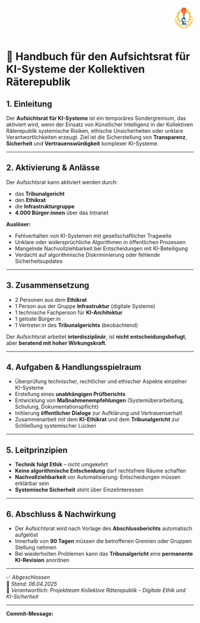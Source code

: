 <p align="right">
  <img src="https://raw.githubusercontent.com/hades-dux/Kollektive-Raeterepublik/main/Meta_und_Systemstruktur/logo_offiziell.png" alt="Logo der Kollektiven Räterepublik" height="80">
</p>

<!--
Autor: Fabio Weidner
Version: 1.0
Sektion: Politik & Verwaltung – Sonderräte
Veröffentlichung: April 2025
-->

# 🤖 Handbuch für den Aufsichtsrat für KI-Systeme der Kollektiven Räterepublik

## 1. Einleitung

Der **Aufsichtsrat für KI-Systeme** ist ein temporäres Sondergremium, das aktiviert wird, wenn der Einsatz von Künstlicher Intelligenz in der Kollektiven Räterepublik systemische Risiken, ethische Unsicherheiten oder unklare Verantwortlichkeiten erzeugt. Ziel ist die Sicherstellung von **Transparenz**, **Sicherheit** und **Vertrauenswürdigkeit** komplexer KI-Systeme.

---

## 2. Aktivierung & Anlässe

Der Aufsichtsrat kann aktiviert werden durch:
- das **Tribunalgericht**
- den **Ethikrat**
- die **Infrastrukturgruppe**
- **4.000 Bürger:innen** über das Intranet

**Auslöser:**
- Fehlverhalten von KI-Systemen mit gesellschaftlicher Tragweite
- Unklare oder widersprüchliche Algorithmen in öffentlichen Prozessen
- Mangelnde Nachvollziehbarkeit bei Entscheidungen mit KI-Beteiligung
- Verdacht auf algorithmische Diskriminierung oder fehlende Sicherheitsupdates

---

## 3. Zusammensetzung

- 2 Personen aus dem **Ethikrat**
- 1 Person aus der Gruppe **Infrastruktur** (digitale Systeme)
- 1 technische Fachperson für **KI-Architektur**
- 1 geloste Bürger:in
- 1 Vertreter:in des **Tribunalgerichts** (beobachtend)

Der Aufsichtsrat arbeitet **interdisziplinär**, ist **nicht entscheidungsbefugt**, aber **beratend mit hoher Wirkungskraft**.

---

## 4. Aufgaben & Handlungsspielraum

- Überprüfung technischer, rechtlicher und ethischer Aspekte einzelner KI-Systeme
- Erstellung eines **unabhängigen Prüfberichts**
- Entwicklung von **Maßnahmenempfehlungen** (Systemüberarbeitung, Schulung, Dokumentationspflicht)
- Initiierung **öffentlicher Dialoge** zur Aufklärung und Vertrauenserhalt
- Zusammenarbeit mit dem **KI-Ethikrat** und dem **Tribunalgericht** zur Schließung systemischer Lücken

---

## 5. Leitprinzipien

- **Technik folgt Ethik** – nicht umgekehrt
- **Keine algorithmische Entscheidung** darf rechtsfreie Räume schaffen
- **Nachvollziehbarkeit** vor Automatisierung: Entscheidungen müssen erklärbar sein
- **Systemische Sicherheit** steht über Einzelinteressen

---

## 6. Abschluss & Nachwirkung

- Der Aufsichtsrat wird nach Vorlage des **Abschlussberichts** automatisch aufgelöst
- Innerhalb von **90 Tagen** müssen die betroffenen Gremien oder Gruppen Stellung nehmen
- Bei wiederholten Problemen kann das **Tribunalgericht** eine **permanente KI-Revision** anordnen

---

✅ *Abgeschlossen*  
📅 *Stand: 06.04.2025*  
🧠 *Verantwortlich: Projektteam Kollektive Räterepublik – Digitale Ethik und KI-Sicherheit*

---

**Commit-Message:**  
